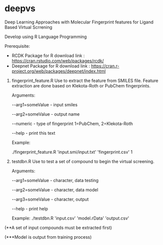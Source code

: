 # deepvs
Deep Learning Approaches with Molecular Fingerprint features for Ligand Based Virtual Scrrening

Develop using R Language Programming



Prerequisite:
- RCDK Package for R
  download link : https://cran.rstudio.com/web/packages/rcdk/
- Deepnet Package for R
  download link : https://cran.r-project.org/web/packages/deepnet/index.html


 
 

1. fingerprint_feature.R
Use to extract the feature from SMILES file. Feature extraction are done based on Klekota-Roth or PubChem fingerprints.

      Arguments:
      
      --arg1=someValue   - input smiles
      
      --arg2=someValue   - output name
      
      --numeric         - type of fingerprint 1=PubChem, 2=Klekota-Roth
      
      --help            - print this text
      
      Example:
      
      ./fingerprint_feature.R 'input.smi/input.txt' 'fingerprint.csv' 1
 
  
  

2. testdbn.R
Use to test a set of compound to begin the virtual screening.
 
      Arguments:

      --arg1=someValue   - character, data testing
      
      --arg2=someValue   - character, data model
      
      --arg3=someValue   - character, output
      
      --help              - print help
      
      
      Example:
      ./testdbn.R 'input.csv' 'model.rData' 'output.csv'

(**A set of input compounds must be extracted first)

(***Model is output from training process)
